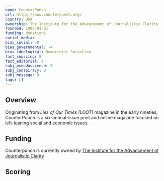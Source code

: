 ```yaml
---
name: CounterPunch
url: https://www.counterpunch.org/
country: USA
ownership: The Institute for the Advancement of Journalistic Clarity
founded: 1996-01-01
funding: donations
social_media:
bias_social: -8
bias_governmental: -4
bias_ideological: Democratic Socialism
fact_sourcing: 8
fact_editorial: 9
subj_pseudoscience: 0
subj_conspiracy: 0
subj_message: 9
tags: []
---
```


## Overview
Originating from _Lies of Our Times (LOOT)_ magazine in the early nineties, CounterPunch is a six-annual-issue print and online magazine focused on left-leaning social and economic issues.

## Funding
Counterpunch is currently owned by [The Institute for the Advancement of Journalistic Clarity](https://www.guidestar.org/profile/52-1921136)

## Scoring
